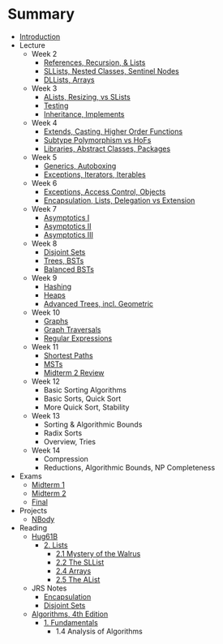 # Summary

* [Introduction](README.md)
* Lecture
  * Week 2
    * [References, Recursion, & Lists](lecture/week02/lec03.md)
    * [SLLists, Nested Classes, Sentinel Nodes](lecture/week02/lec04.md)
    * [DLLists, Arrays](lecture/week02/lec05.md)
  * Week 3
    * [ALists, Resizing, vs SLists](lecture/week03/lec06.md)
    * [Testing](lecture/week03/lec07.md)
    * [Inheritance, Implements](lecture/week03/lec08.md)
  * Week 4
    * [Extends, Casting, Higher Order Functions](lecture/week04/lec09.md)
    * [Subtype Polymorphism vs HoFs](lecture/week04/lec10.md)
    * [Libraries, Abstract Classes, Packages](lecture/week04/lec11/lec11.md)
  * Week 5
    * [Generics, Autoboxing](lecture/week05/lec13.md)
    * [Exceptions, Iterators, Iterables](lecture/week05/lec14/lec14.md)
  * Week 6
    * [Exceptions, Access Control, Objects](lecture/week06/lec15.md)
    * [Encapsulation, Lists, Delegation vs Extension](lecture/week06/lec16.md)
  * Week 7
    * [Asymptotics I](lecture/week07/lec17.md)
    * [Asymptotics II](lecture/week07/lec18/lec18.md)
    * [Asymptotics III](lecture/week07/lec19/lec19.md)
  * Week 8
    * [Disjoint Sets](lecture/week08/lec20/lec20.md)
    * [Trees, BSTs](lecture/week08/lec21/lec21.md)
    * [Balanced BSTs](lecture/week08/lec22/lec22.md)
  * Week 9
    * [Hashing](lecture/week09/lec23.md)
    * [Heaps](lecture/week09/lec24/lec24.md)
    * [Advanced Trees, incl. Geometric](lecture/week09/lec25.md)
  * Week 10
    * [Graphs](lecture/week10/lec26.md)
    * [Graph Traversals](lecture/week10/lec27.md)
    * [Regular Expressions](lecture/week10/lec28.md)
  * Week 11
    * [Shortest Paths](lecture/week11/lec29.md)
    * [MSTs](lecture/week11/lec30.md)
    * [Midterm 2 Review]()
  * Week 12
    * Basic Sorting Algorithms
    * Basic Sorts, Quick Sort
    * More Quick Sort, Stability
  * Week 13
    * Sorting & Algorithmic Bounds
    * Radix Sorts
    * Overview, Tries
  * Week 14
    * Compression
    * Reductions, Algorithmic Bounds, NP Completeness
* Exams
  * [Midterm 1](review/mt1.md)
  * [Midterm 2](review/mt2.md)
  * [Final](review/final.md)
* Projects
  * [NBody](projects/NBody.md)
* Reading
  * [Hug61B](https://joshhug.gitbooks.io/hug61b/content/)
    * [2. Lists](https://joshhug.gitbooks.io/hug61b/content/chap2/)
      * [2.1 Mystery of the Walrus](reading/Ch2/1.md)
      * [2.2 The SLList](reading/Ch2/2/2.md)
      * [2.4 Arrays](reading/Ch2/4.md)
      * [2.5 The AList](reading/Ch2/5.md)
  * JRS Notes
      * [Encapsulation](reading/jrs/encapsulation.md)
      * [Disjoint Sets](reading/jrs/disjoint_sets.md)
  * [Algorithms, 4th Edition](http://algs4.cs.princeton.edu/home/)
    * [1. Fundamentals](http://algs4.cs.princeton.edu/10fundamentals/)
      * 1.4 Analysis of Algorithms
